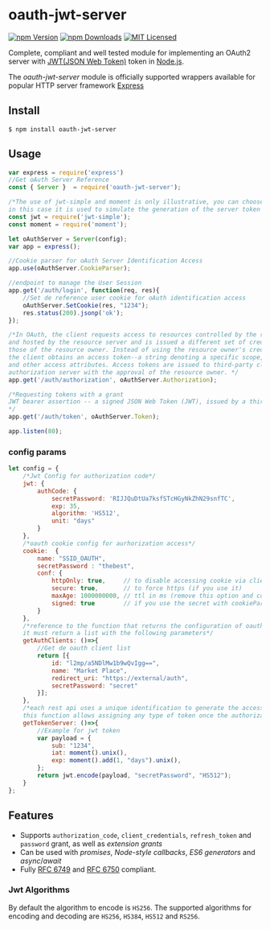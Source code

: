 # oauth-jwt-server
[![npm Version][npm-image]][npm-url]
[![npm Downloads][downloads-image]][downloads-url]
[![MIT Licensed][license-image]][license-url]

Complete, compliant and well tested module for implementing an OAuth2 server with [JWT(JSON Web Token)](http://self-issued.info/docs/draft-jones-json-web-token.html) token in [Node.js](https://nodejs.org).

The *oauth-jwt-server* module is officially supported wrappers available for popular HTTP server framework [Express](https://npmjs.org/package/express-oauth-server) 

## Install

    $ npm install oauth-jwt-server

## Usage

```javascript
var express = require('express')
//Get oAuth Server Reference
const { Server }  = require('oauth-jwt-server');

/*The use of jwt-simple and moment is only illustrative, you can choose the method that is most considered pertinent, 
in this case it is used to simulate the generation of the server token (identification of client requests for the rest api)*/
const jwt = require('jwt-simple');
const moment = require('moment');

let oAuthServer = Server(config);
var app = express();

//Cookie parser for oAuth Server Identification Access
app.use(oAuthServer.CookieParser);

//endpoint to manage the User Session
app.get('/auth/login', function(req, res){
    //Set de reference user cookie for oAuth identification access
    oAuthServer.SetCookie(res, "1234");
    res.status(200).jsonp('ok');
});

/*In OAuth, the client requests access to resources controlled by the resource owner 
and hosted by the resource server and is issued a different set of credentials than 
those of the resource owner. Instead of using the resource owner's credentials to access protected resources, 
the client obtains an access token--a string denoting a specific scope, lifetime, 
and other access attributes. Access tokens are issued to third-party clients by an 
authorization server with the approval of the resource owner. */
app.get('/auth/authorization', oAuthServer.Authorization);

/*Requesting tokens with a grant
JWT bearer assertion -- a signed JSON Web Token (JWT), issued by a third-party token service (STS) or issued by the client itself, to obtain an access and / or ID token.
*/
app.get('/auth/token', oAuthServer.Token);

app.listen(80);
```

### config params

```javascript
let config = {
    /*Jwt Config for authorization code*/
    jwt: {
        authCode: {
            secretPassword: 'RIJJQuDtUa7ksfSTcHGyNkZhN29snfTC',
            exp: 35,
            algorithm: 'HS512',
            unit: "days"
        }
    },
    /*oauth cookie config for aurhorization access*/
    cookie:  {
        name: "SSID_OAUTH",
        secretPassword : "thebest",
        conf: {
            httpOnly: true,     // to disable accessing cookie via client side js
            secure: true,       // to force https (if you use it)
            maxAge: 1000000000, // ttl in ms (remove this option and cookie will die when browser is closed)
            signed: true        // if you use the secret with cookieParser
        }
    },
    /*reference to the function that returns the configuration of oauth clients registered in your system, 
    it must return a list with the following parameters*/
    getAuthClients: ()=>{
        //Get de oauth client list
        return [{
            id: "l2mp/a5NDlMw1b9wQvIgg==", 
            name: "Market Place", 
            redirect_uri: "https://external/auth",
            secretPassword: "secret"
        }];
    },
    /*each rest api uses a unique identification to generate the access authorization (jwt), 
    this function allows assigning any type of token once the authorization has been processed*/
    getTokenServer: ()=>{
        //Example for jwt token
        var payload = {
            sub: "1234",
            iat: moment().unix(),
            exp: moment().add(1, "days").unix(),
        };
        return jwt.encode(payload, "secretPassword", "HS512");
    }
};
```

## Features

- Supports `authorization_code`, `client_credentials`, `refresh_token` and `password` grant, as well as *extension grants*
- Can be used with *promises*, *Node-style callbacks*, *ES6 generators* and *async*/*await*
- Fully [RFC 6749](https://tools.ietf.org/html/rfc6749.html) and [RFC 6750](https://tools.ietf.org/html/rfc6750.html) compliant.

### Jwt Algorithms
By default the algorithm to encode is `HS256`.
The supported algorithms for encoding and decoding are `HS256`, `HS384`, `HS512` and `RS256`.

[npm-image]: https://img.shields.io/npm/v/oauth-jwt-server.svg
[npm-url]: https://npmjs.org/package/oauth-jwt-server
[downloads-image]: https://img.shields.io/npm/dm/oauth-jwt-server.svg
[downloads-url]: https://npmjs.org/package/oauth-jwt-server
[license-image]: https://img.shields.io/badge/license-MIT-blue.svg
[license-url]: https://raw.githubusercontent.com/crisstroyer/node-oauth-jwt-server/master/LICENSE